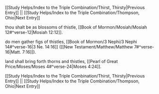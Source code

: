 [[Study Helps/Index to the Triple Combination/Thirst, Thirsty|Previous Entry]]  ||  [[Study Helps/Index to the Triple Combination/Thompson, Ohio|Next Entry]]

 thou shalt be as blossoms of thistle, [[Book of Mormon/Mosiah/Mosiah 12#^verse-12|Mosiah 12:12]].

 do men gather figs of thistles, [[Book of Mormon/3 Nephi/3 Nephi 14#^verse-16|3 Ne. 14:16]] ([[New Testament/Matthew/Matthew 7#^verse-16|Matt. 7:16]]).

 land shall bring forth thorns and thistles, [[Pearl of Great Price/Moses/Moses 4#^verse-24|Moses 4:24]].

[[Study Helps/Index to the Triple Combination/Thirst, Thirsty|Previous Entry]]  ||  [[Study Helps/Index to the Triple Combination/Thompson, Ohio|Next Entry]]